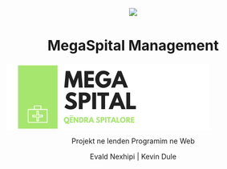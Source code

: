 <p align="center"><a href="https://symfony.com" target="_blank">
    <img src="https://symfony.com/logos/symfony_black_02.svg">
</a></p>

<h1 align="center"> MegaSpital Management </h1>
<img align="center" src="https://github.com/evaldnexhipi/HospitalManagement/blob/master/public/images/logo.png">
<p align="center"> Projekt ne lenden Programim ne Web </p>

<p align="center"> Evald Nexhipi | Kevin Dule</p>

